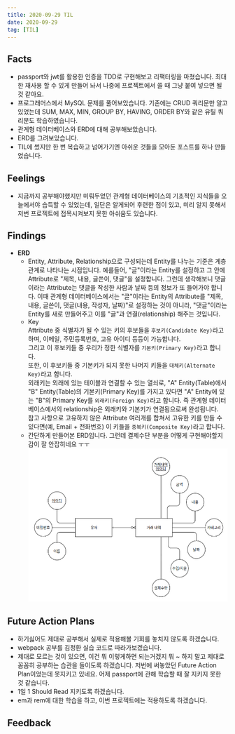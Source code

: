 ```yaml
---
title: 2020-09-29 TIL
date: 2020-09-29
tag: [TIL]
---
```


## Facts

- passport와 jwt를 활용한 인증을 TDD로 구현해보고 리팩터링을 마쳤습니다. 최대한 재사용 할 수 있게 만들어 놔서 나중에 프로젝트에서 쓸 때 그냥 붙여 넣으면 될 것 같아요.
- 프로그래머스에서 MySQL 문제를 풀어보았습니다. 기존에는 CRUD 쿼리문만 알고 있었는데 SUM, MAX, MIN, GROUP BY, HAVING, ORDER BY와 같은 유틸 쿼리문도 학습하였습니다.
- 관계형 데이터베이스와 ERD에 대해 공부해보았습니다.
- ERD를 그려보았습니다.
- TIL에 썼지만 한 번 복습하고 넘어가기엔 아쉬운 것들을 모아둔 포스트를 하나 만들었습니다.

## Feelings

- 지금까지 공부해야했지만 미뤄두었던 관계형 데이터베이스의 기초적인 지식들을 오늘에서야 습득할 수 있었는데, 일단은 알게되어 후련한 점이 있고, 미리 알지 못해서 저번 프로젝트에 접목시켜보지 못한 아쉬움도 있습니다.

## Findings

- **ERD**  
  - Entity, Attribute, Relationship으로 구성되는데 Entity를 나누는 기준은 계층 관계로 나타나는 시점입니다. 예를들어, "글"이라는 Entity를 설정하고 그 안에 Attribute로 "제목, 내용, 글쓴이, 댓글"을 설정합니다. 그런데 생각해보니 댓글이라는 Attribute는 댓글을 작성한 사람과 날짜 등의 정보가 또 들어가야 합니다. 이때 관계형 데이터베이스에서는 "글"이라는 Entity의 Attribute를 "제목, 내용, 글쓴이, 댓글(내용, 작성자, 날짜)"로 설정하는 것이 아니라, "댓글"이라는 Entity를 새로 만들어주고 이를 "글"과 연결(relationship) 해주는 것입니다.
  - Key  
    Attribute 중 식별자가 될 수 있는 키의 후보들을 `후보키(Candidate Key)`라고 하며, 이메일, 주민등록번호, 고유 아이디 등등이 가능합니다.  
    그리고 이 후보키들 중 우리가 정한 식별자를 `기본키(Primary Key)`라고 합니다.  
    또한, 이 후보키들 중 기본키가 되지 못한 나머지 키들을 `대체키(Alternate Key)`라고 합니다.  
    외래키는 외래에 있는 테이블과 연결할 수 있는 열쇠로, "A" Entity(Table)에서 "B" Entity(Table)의 기본키(Primary Key)를 가지고 있다면 "A" Entity에 있는 "B"의 Primary Key를 `외래키(Foreign Key)`라고 합니다. 즉 관계형 데이터베이스에서의 relationship은 외래키와 기본키가 연결됨으로써 완성됩니다.  
    참고 사항으로 고유하지 않은 Attribute 여러개를 합쳐서 고유한 키를 만들 수 있다면(예, Email + 전화번호) 이 키들을 `중복키(Composite Key)`라고 합니다.
  - 간단하게 만들어본 ERD입니다. 그런데 결제수단 부분을 어떻게 구현해야할지 감이 잘 안잡히네요 ㅜㅜ
    <img src='../../../images/simple-erd.png'/>

## Future Action Plans

- 하기싫어도 제대로 공부해서 실제로 적용해볼 기회를 놓치지 않도록 하겠습니다.
- webpack 공부를 김정환 실습 코드로 따라가보겠습니다.
- 제대로 모르는 것이 있으면, 이건 뭐 이렇게하면 되는거겠지 뭐 ~ 하지 말고 제대로 꼼꼼히 공부하는 습관을 들이도록 하겠습니다. 저번에 써놓았던 Future Action Plan이었는데 못지키고 있네요. 어제 passport에 관해 학습할 때 잘 지키지 못한 것 같습니다.
- 1일 1 Should Read 지키도록 하겠습니다.
- em과 rem에 대한 학습을 하고, 이번 프로젝트에는 적용하도록 하겠습니다.

## Feedback
